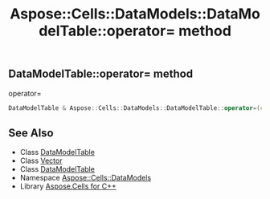 ﻿---
title: Aspose::Cells::DataModels::DataModelTable::operator= method
linktitle: operator=
second_title: Aspose.Cells for C++ API Reference
description: 'Aspose::Cells::DataModels::DataModelTable::operator= method. operator= in C++.'
type: docs
weight: 300
url: /cpp/aspose.cells.datamodels/datamodeltable/operator_asm/
---
## DataModelTable::operator= method


operator=

```cpp
DataModelTable & Aspose::Cells::DataModels::DataModelTable::operator=(const DataModelTable &src)
```

## See Also

* Class [DataModelTable](../)
* Class [Vector](../../../aspose.cells/vector/)
* Class [DataModelTable](../)
* Namespace [Aspose::Cells::DataModels](../../)
* Library [Aspose.Cells for C++](../../../)
